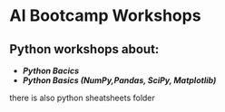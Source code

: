 # AI Bootcamp Workshops

## Python workshops about:
- ***Python Bacics***
- ***Python Basics (NumPy,Pandas, SciPy, Matplotlib)***

there is also python sheatsheets folder
